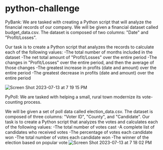 # python-challenge

PyBank:
We are tasked with creating a Python script that will analyze the financial records of our company. We will be given a financial dataset called budget_data.csv. The dataset is composed of two columns: "Date" and "Profit/Losses".

Our task is to create a Python script that analyzes the records to calculate each of the following values:
-The total number of months included in the dataset
-The net total amount of "Profit/Losses" over the entire period
-The changes in "Profit/Losses" over the entire period, and then the average of those changes
-The greatest increase in profits (date and amount) over the entire period
-The greatest decrease in profits (date and amount) over the entire period

![Screen Shot 2023-07-13 at 7 19 15 PM](https://github.com/kshirazi5/python-challenge/assets/116853144/53ad4748-09c3-48be-a349-3bc588245f23)

PyPoll: 
We are tasked with helping a small, rural town modernize its vote-counting process.

We will be given a set of poll data called election_data.csv. The dataset is composed of three columns: "Voter ID", "County", and "Candidate". Our task is to create a Python script that analyzes the votes and calculates each of the following values:
-The total number of votes cast
-A complete list of candidates who received votes
-The percentage of votes each candidate won
-The total number of votes each candidate won
-The winner of the election based on popular vote
![Screen Shot 2023-07-13 at 7 18 02 PM](https://github.com/kshirazi5/python-challenge/assets/116853144/b5eb1e65-db10-432e-b59f-2e56849fc66b)
